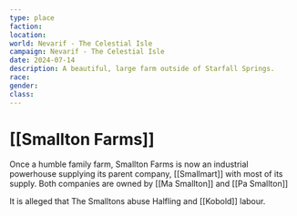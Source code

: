 ```yaml
---
type: place
faction: 
location: 
world: Nevarif - The Celestial Isle
campaign: Nevarif - The Celestial Isle
date: 2024-07-14
description: A beautiful, large farm outside of Starfall Springs.
race: 
gender: 
class:
---
```

# [[Smallton Farms]]

Once a humble family farm, Smallton Farms is now an industrial powerhouse supplying its parent company, [[Smallmart]] with most of its supply. Both companies are owned by [[Ma Smallton]] and [[Pa Smallton]]

It is alleged that The Smalltons abuse Halfling and [[Kobold]] labour.

